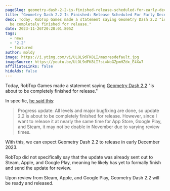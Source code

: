 ```yaml
---
pageSlug: geometry-dash-2-2-is-finished-release-scheduled-for-early-december
title: "Geometry Dash 2.2 Is Finished: Release Scheduled For Early December"
desc: Today, RobTop Games made a statement saying Geometry Dash 2.2 "is about to
  be completely finished for release."
date: 2023-11-26T20:28:01.805Z
tags:
  - news
  - "2.2"
  - featured
author: moldy
image: https://i.ytimg.com/vi/ULOL9dFK8LI/maxresdefault.jpg
imageSource: https://youtu.be/ULOL9dFK8LI?si=NoGZpmHZdx_E4Xw7
affiliateLinks: false
hideAds: false
---
```

Today, RobTop Games made a statement saying [Geometry Dash 2.2](/categories/2.2/) "is about to be completely finished for release."

In specific, [he said this](https://twitter.com/RobTopGames/status/1728817360901935570):

> Progress update: All levels and major bugfixing are done, so update 2.2 is about to be completely finished for release. However, since I want to release it at nearly the same time for App Store, Google Play, and Steam, it may not be doable in November due to varying review times.

With this, we can expect Geometry Dash 2.2 to release in early December 2023.

RobTop did not specifically say that the update was already sent out to Steam, Apple, and Google Play, meaning he likely has yet to formally finish and send the update for review.

Upon review from Steam, Apple, and Google Play, Geometry Dash 2.2 will be ready and released.